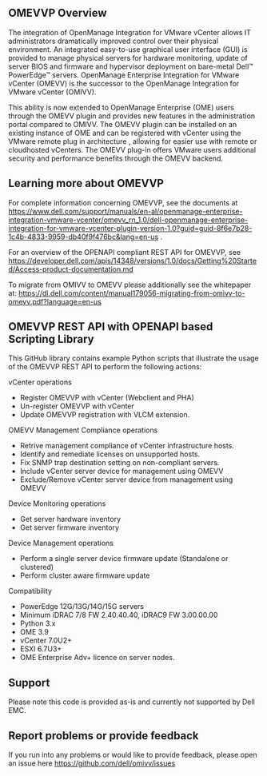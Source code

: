 ## OMEVVP Overview

The integration of OpenManage Integration for VMware vCenter allows IT administrators dramatically improved control over their physical environment. An integrated easy-to-use graphical user interface (GUI) is provided to manage physical servers for hardware monitoring, update of server BIOS and firmware and hypervisor deployment on bare-metal Dell™ PowerEdge™ servers. OpenManage Enterprise Integration for VMware vCenter (OMEVV) is the successor to the OpenManage Integration for VMware vCenter (OMIVV).

This ability is now extended to OpenManage Enterprise (OME) users through the OMEVV plugin and provides new features in the administration portal compared to OMIVV. The OMEVV plugin can be installed on an existing instance of OME and can be registered with vCenter using the VMware remote plug in architecture , allowing for easier use with remote or cloudhosted vCenters. The OMEVV plug-in offers VMware users additional security and performance benefits through the OMEVV backend.

## Learning more about OMEVVP

For complete information concerning OMEVVP, see the documents at https://www.dell.com/support/manuals/en-al/openmanage-enterprise-integration-vmware-vcenter/omevv_rn_1.0/dell-openmanage-enterprise-integration-for-vmware-vcenter-plugin-version-1.0?guid=guid-8f6e7b28-1c4b-4833-9959-db40f9f476bc&lang=en-us .

For an overview of the OPENAPI compliant REST API for OMEVVP, see https://developer.dell.com/apis/14348/versions/1.0/docs/Getting%20Started/Access-product-documentation.md

To migrate from OMIVV to OMEVV please additionally see the whitepaper at:
https://dl.dell.com/content/manual179056-migrating-from-omivv-to-omevv.pdf?language=en-us

## OMEVVP REST API with OPENAPI based Scripting Library

This GitHub library contains example Python scripts that illustrate the usage of the OMEVVP REST API to perform the following actions:

vCenter operations
*	Register OMEVVP with vCenter (Webclient and PHA)
*	Un-register OMEVVP with vCenter
*	Update OMEVVP registration with VLCM extension.

OMEVV Management Compliance operations
*	Retrive management compliance of vCenter infrastructure hosts.
*	Identify and remediate licenses on unsupported hosts.
*	Fix SNMP trap destination setting on non-compliant servers.
*	Include vCenter server device for management using OMEVV 
*	Exclude/Remove vCenter server device from management using OMEVV 

Device Monitoring operations
*	Get server hardware inventory
*	Get server firmware inventory

Device Management operations
*	Perform a single server device firmware update (Standalone or clustered)
*	Perform cluster aware firmware update

Compatibility
*	PowerEdge 12G/13G/14G/15G servers
*	Minimum iDRAC 7/8 FW 2.40.40.40, iDRAC9 FW 3.00.00.00
*	Python 3.x
*	OME 3.9
*	vCenter 7.0U2+
*	ESXI 6.7U3+
*	OME Enterprise Adv+ licence on server nodes.

## Support

Please note this code is provided as-is and currently not supported by Dell EMC.

## Report problems or provide feedback

If you run into any problems or would like to provide feedback, please open an issue here https://github.com/dell/omivv/issues 
